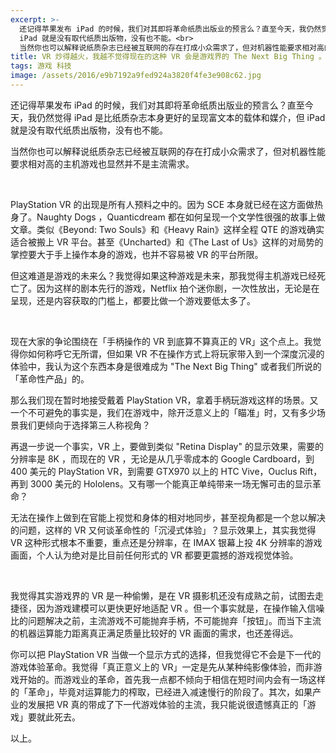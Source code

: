 ```yaml
---
excerpt: >-
  还记得苹果发布 iPad 的时候，我们对其即将革命纸质出版业的预言么？直至今天，我仍然觉得 iPad 是比纸质杂志本身更好的呈现富文本的载体和媒介，但
  iPad 就是没有取代纸质出版物，没有也不能。<br>
  当然你也可以解释说纸质杂志已经被互联网的存在打成小众需求了，但对机器性能要求相对高的主机游戏也显然并不是主流需求。
title: VR 炒得越火，我越不觉得现在的这种 VR 会是游戏界的 The Next Big Thing 。
tags: 游戏 科技
image: /assets/2016/e9b7192a9fed924a3820f4fe3e908c62.jpg
---
```


还记得苹果发布 iPad 的时候，我们对其即将革命纸质出版业的预言么？直至今天，我仍然觉得 iPad 是比纸质杂志本身更好的呈现富文本的载体和媒介，但 iPad 就是没有取代纸质出版物，没有也不能。

当然你也可以解释说纸质杂志已经被互联网的存在打成小众需求了，但对机器性能要求相对高的主机游戏也显然并不是主流需求。

<br>

PlayStation VR 的出现是所有人预料之中的。因为 SCE 本身就已经在这方面做热身了。Naughty Dogs ，Quanticdream 都在如何呈现一个文学性很强的故事上做文章。类似《Beyond: Two Souls》和《Heavy Rain》这样全程 QTE 的游戏确实适合被搬上 VR 平台。甚至《Uncharted》和《The Last of Us》这样的对局势的掌控要大于手上操作本身的游戏，也并不容易被 VR 的平台所限。

但这难道是游戏的未来么？我觉得如果这种游戏是未来，那我觉得主机游戏已经死亡了。因为这样的剧本先行的游戏，Netflix 拍个迷你剧，一次性放出，无论是在呈现，还是内容获取的门槛上，都要比做一个游戏要低太多了。

<br>

现在大家的争论围绕在「手柄操作的 VR 到底算不算真正的 VR」这个点上。我觉得你如何称呼它无所谓，但如果 VR 不在操作方式上将玩家带入到一个深度沉浸的体验中，我认为这个东西本身是很难成为 "The Next Big Thing" 或者我们所说的「革命性产品」的。

那么我们现在暂时地接受戴着 PlayStation VR，拿着手柄玩游戏这样的场景。又一个不可避免的事实是，我们在游戏中，除开泛意义上的「瞄准」时，又有多少场景我们更倾向于选择第三人称视角？

再退一步说一个事实，VR 上，要做到类似 "Retina Display" 的显示效果，需要的分辨率是 8K ，而现在的 VR ，无论是从几乎零成本的 Google Cardboard，到 400 美元的 PlayStation VR，到需要 GTX970 以上的 HTC Vive，Ouclus Rift，再到 3000 美元的 Hololens。又有哪一个能真正单纯带来一场无懈可击的显示革命？

无法在操作上做到在官能上视觉和身体的相对地同步，甚至视角都是一个怠以解决的问题，这样的 VR 又何谈革命性的「沉浸式体验」？显示效果上，其实我觉得 VR 这种形式根本不重要，重点还是分辨率，在 IMAX 银幕上投 4K 分辨率的游戏画面，个人认为绝对是比目前任何形式的 VR 都要更震撼的游戏视觉体验。

<br>

我觉得其实游戏界的 VR 是一种偷懒，是在 VR 摄影机还没有成熟之前，试图去走捷径，因为游戏建模可以更快更好地适配 VR 。但一个事实就是，在操作输入信噪比的问题解决之前，主流游戏不可能抛弃手柄，不可能抛弃「按钮」。而当下主流的机器运算能力距离真正满足质量比较好的 VR 画面的需求，也还差得远。

你可以把 PlayStation VR 当做一个显示方式的选择，但我觉得它不会是下一代的游戏体验革命。我觉得「真正意义上的 VR」一定是先从某种纯影像体验，而非游戏开始的。而游戏业的革命，首先我一点都不倾向于相信在短时间内会有一场这样的「革命」，毕竟对运算能力的榨取，已经进入减速慢行的阶段了。其次，如果产业的发展把 VR 真的带成了下一代游戏体验的主流，我只能说很遗憾真正的「游戏」要就此死去。

以上。
